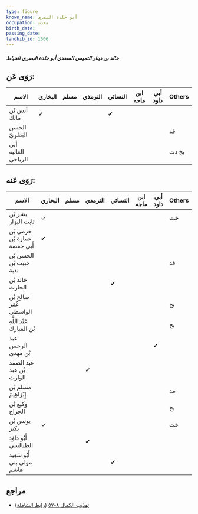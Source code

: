 ```yaml
---
type: figure
known_name: أبو خلدة البصري
occupation: محدث
birth_date:
passing_date:
tahdhib_id: 1606
---
```

##### خالد بن دينار التميمي السعدي أبو خلدة البصري الخياط

## رَوَى عَن:
| الاسم               | البخاري | مسلم | الترمذي | النسائي | ابن ماجه | أبي داود | Others |
| ------------------- | ------- | ---- | ------- | ------- | -------- | -------- | ------ |
| أنس بْن مالك        | ✔       |      |         | ✔       |          |          |        |
| الحسن البَصْرِيّ    |         |      |         |         |          |          | قد     |
| أبي العالية الرياحي |         |      |         |         |          |          | بخ دت  |
## رَوَى عَنه:
| الاسم                        | البخاري | مسلم | الترمذي | النسائي | ابن ماجه | أبي داود | Others |
| ---------------------------- | ------- | ---- | ------- | ------- | -------- | -------- | ------ |
| بشر بْن ثابت البزار          | ✓       |      |         |         |          |          | خت     |
| حرمي بْن عمارة بْن أَبي حفصة | ✔       |      |         |         |          |          |        |
| الحسن بْن حبيب بْن ندبة      |         |      |         |         |          |          | قد     |
| خالد بْن الحارث              |         |      |         | ✔       |          |          |        |
| صالح بْن عُمَر الواسطي       |         |      |         |         |          |          | بخ     |
| عَبْد اللَّهِ بْن المبارك    |         |      |         |         |          |          | بخ     |
| عبد الرحمن بْن مهدي          |         |      |         |         |          | ✔        |        |
| عبد الصمد بْن عبد الوارث     |         |      | ✔       |         |          |          |        |
| مسلم بْن إِبْرَاهِيمَ        |         |      |         |         |          |          | مد     |
| وكيع بْن الجراح              |         |      |         |         |          |          | بخ     |
| يونس بْن بكير                | ✓       |      |         |         |          |          | خت     |
| أَبُو دَاوُدَ الطيالسي       |         |      | ✔       |         |          |          |        |
| أَبُو سَعِيد مولى بني هاشم   |         |      |         | ✔       |          |          |        |
## مراجع
- [تهذيب الكمال ٨-٥٧](obsidian://open?vault=Tahdhib-al-Kamal&file=Figures/١٦٠٦-خالد%20بن%20دينار%20التميمي%20السعدي%20أبو%20خلدة%20البصري%20الخياط) ([رابط الشاملة](https://shamela.ws/book/3722/3768))